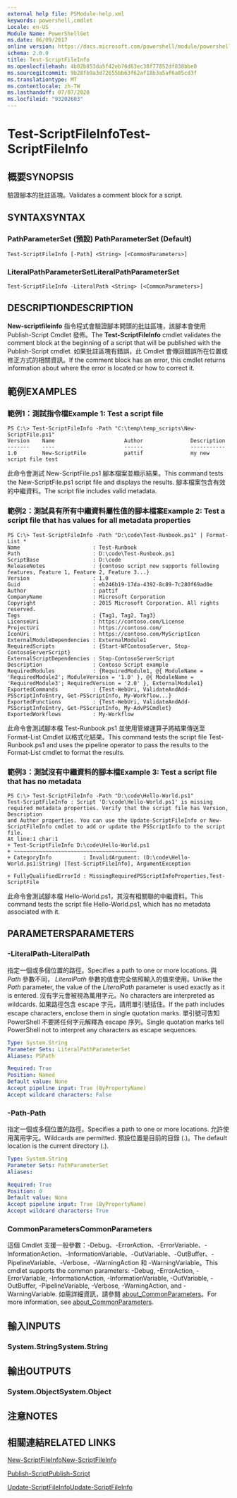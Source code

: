 ```yaml
---
external help file: PSModule-help.xml
keywords: powershell,cmdlet
Locale: en-US
Module Name: PowerShellGet
ms.date: 06/09/2017
online version: https://docs.microsoft.com/powershell/module/powershellget/test-scriptfileinfo?view=powershell-7.1&WT.mc_id=ps-gethelp
schema: 2.0.0
title: Test-ScriptFileInfo
ms.openlocfilehash: 4b02b853da5f42eb76d63ec38f77852df838bbe0
ms.sourcegitcommit: 9b28fb9a3d72655bb63f62af18b3a5af6a05cd3f
ms.translationtype: MT
ms.contentlocale: zh-TW
ms.lasthandoff: 07/07/2020
ms.locfileid: "93202603"
---
```

# <span data-ttu-id="07ae1-103">Test-ScriptFileInfo</span><span class="sxs-lookup"><span data-stu-id="07ae1-103">Test-ScriptFileInfo</span></span>

## <span data-ttu-id="07ae1-104">概要</span><span class="sxs-lookup"><span data-stu-id="07ae1-104">SYNOPSIS</span></span>
<span data-ttu-id="07ae1-105">驗證腳本的批註區塊。</span><span class="sxs-lookup"><span data-stu-id="07ae1-105">Validates a comment block for a script.</span></span>

## <span data-ttu-id="07ae1-106">SYNTAX</span><span class="sxs-lookup"><span data-stu-id="07ae1-106">SYNTAX</span></span>

### <span data-ttu-id="07ae1-107">PathParameterSet (預設) </span><span class="sxs-lookup"><span data-stu-id="07ae1-107">PathParameterSet (Default)</span></span>

```
Test-ScriptFileInfo [-Path] <String> [<CommonParameters>]
```

### <span data-ttu-id="07ae1-108">LiteralPathParameterSet</span><span class="sxs-lookup"><span data-stu-id="07ae1-108">LiteralPathParameterSet</span></span>

```
Test-ScriptFileInfo -LiteralPath <String> [<CommonParameters>]
```

## <span data-ttu-id="07ae1-109">DESCRIPTION</span><span class="sxs-lookup"><span data-stu-id="07ae1-109">DESCRIPTION</span></span>

<span data-ttu-id="07ae1-110">**New-scriptfileinfo** 指令程式會驗證腳本開頭的批註區塊，該腳本會使用 Publish-Script Cmdlet 發佈。</span><span class="sxs-lookup"><span data-stu-id="07ae1-110">The **Test-ScriptFileInfo** cmdlet validates the comment block at the beginning of a script that will be published with the Publish-Script cmdlet.</span></span>
<span data-ttu-id="07ae1-111">如果批註區塊有錯誤，此 Cmdlet 會傳回錯誤所在位置或修正方式的相關資訊。</span><span class="sxs-lookup"><span data-stu-id="07ae1-111">If the comment block has an error, this cmdlet returns information about where the error is located or how to correct it.</span></span>

## <span data-ttu-id="07ae1-112">範例</span><span class="sxs-lookup"><span data-stu-id="07ae1-112">EXAMPLES</span></span>

### <span data-ttu-id="07ae1-113">範例1：測試指令檔</span><span class="sxs-lookup"><span data-stu-id="07ae1-113">Example 1: Test a script file</span></span>

```
PS C:\> Test-ScriptFileInfo -Path "C:\temp\temp_scripts\New-ScriptFile.ps1"
Version    Name                      Author               Description
-------    ----                      ------               -----------
1.0        New-ScriptFile            pattif               my new script file test
```

<span data-ttu-id="07ae1-114">此命令會測試 New-ScriptFile.ps1 腳本檔案並顯示結果。</span><span class="sxs-lookup"><span data-stu-id="07ae1-114">This command tests the New-ScriptFile.ps1 script file and displays the results.</span></span>
<span data-ttu-id="07ae1-115">腳本檔案包含有效的中繼資料。</span><span class="sxs-lookup"><span data-stu-id="07ae1-115">The script file includes valid metadata.</span></span>

### <span data-ttu-id="07ae1-116">範例2：測試具有所有中繼資料屬性值的腳本檔案</span><span class="sxs-lookup"><span data-stu-id="07ae1-116">Example 2: Test a script file that has values for all metadata properties</span></span>

```
PS C:\> Test-ScriptFileInfo -Path "D:\code\Test-Runbook.ps1" | Format-List *
Name                       : Test-Runbook
Path                       : D:\code\Test-Runbook.ps1
ScriptBase                 : D:\code
ReleaseNotes               : {contoso script now supports following features, Feature 1, Feature 2, Feature 3...}
Version                    : 1.0
Guid                       : eb246b19-17da-4392-8c89-7c280f69ad0e
Author                     : pattif
CompanyName                : Microsoft Corporation
Copyright                  : 2015 Microsoft Corporation. All rights reserved.
Tags                       : {Tag1, Tag2, Tag3}
LicenseUri                 : https://contoso.com/License
ProjectUri                 : https://contoso.com/
IconUri                    : https://contoso.com/MyScriptIcon
ExternalModuleDependencies : ExternalModule1
RequiredScripts            : {Start-WFContosoServer, Stop-ContosoServerScript}
ExternalScriptDependencies : Stop-ContosoServerScript
Description                : Contoso Script example
RequiredModules            : {RequiredModule1, @{ ModuleName = 'RequiredModule2'; ModuleVersion = '1.0' }, @{ ModuleName = 'RequiredModule3'; RequiredVersion = '2.0' }, ExternalModule1}
ExportedCommands           : {Test-WebUri, ValidateAndAdd-PSScriptInfoEntry, Get-PSScriptInfo, My-Workflow...}
ExportedFunctions          : {Test-WebUri, ValidateAndAdd-PSScriptInfoEntry, Get-PSScriptInfo, My-AdvPSCmdlet}
ExportedWorkflows          : My-Workflow
```

<span data-ttu-id="07ae1-117">此命令會測試腳本檔 Test-Runbook.ps1 並使用管線運算子將結果傳送至 Format-List Cmdlet 以格式化結果。</span><span class="sxs-lookup"><span data-stu-id="07ae1-117">This command tests the script file Test-Runbook.ps1 and uses the pipeline operator to pass the results to the Format-List cmdlet to format the results.</span></span>

### <span data-ttu-id="07ae1-118">範例3：測試沒有中繼資料的腳本檔</span><span class="sxs-lookup"><span data-stu-id="07ae1-118">Example 3: Test a script file that has no metadata</span></span>

```
PS C:\> Test-ScriptFileInfo -Path "D:\code\Hello-World.ps1"
Test-ScriptFileInfo : Script 'D:\code\Hello-World.ps1' is missing required metadata properties. Verify that the script file has Version, Description
and Author properties. You can use the Update-ScriptFileInfo or New-ScriptFileInfo cmdlet to add or update the PSScriptInfo to the script file.
At line:1 char:1
+ Test-ScriptFileInfo D:\code\Hello-World.ps1
+ ~~~~~~~~~~~~~~~~~~~~~~~~~~~~~~~~~~~~~~~
+ CategoryInfo          : InvalidArgument: (D:\code\Hello-World.ps1:String) [Test-ScriptFileInfo], ArgumentException

+ FullyQualifiedErrorId : MissingRequiredPSScriptInfoProperties,Test-ScriptFile
```

<span data-ttu-id="07ae1-119">此命令會測試腳本檔 Hello-World.ps1，其沒有相關聯的中繼資料。</span><span class="sxs-lookup"><span data-stu-id="07ae1-119">This command tests the script file Hello-World.ps1, which has no metadata associated with it.</span></span>

## <span data-ttu-id="07ae1-120">PARAMETERS</span><span class="sxs-lookup"><span data-stu-id="07ae1-120">PARAMETERS</span></span>

### <span data-ttu-id="07ae1-121">-LiteralPath</span><span class="sxs-lookup"><span data-stu-id="07ae1-121">-LiteralPath</span></span>

<span data-ttu-id="07ae1-122">指定一個或多個位置的路徑。</span><span class="sxs-lookup"><span data-stu-id="07ae1-122">Specifies a path to one or more locations.</span></span>
<span data-ttu-id="07ae1-123">與 *Path* 參數不同， *LiteralPath* 參數的值會完全依照輸入的值來使用。</span><span class="sxs-lookup"><span data-stu-id="07ae1-123">Unlike the *Path* parameter, the value of the *LiteralPath* parameter is used exactly as it is entered.</span></span>
<span data-ttu-id="07ae1-124">沒有字元會被視為萬用字元。</span><span class="sxs-lookup"><span data-stu-id="07ae1-124">No characters are interpreted as wildcards.</span></span>
<span data-ttu-id="07ae1-125">如果路徑包含 escape 字元，請用單引號括住。</span><span class="sxs-lookup"><span data-stu-id="07ae1-125">If the path includes escape characters, enclose them in single quotation marks.</span></span>
<span data-ttu-id="07ae1-126">單引號可告知 PowerShell 不要將任何字元解釋為 escape 序列。</span><span class="sxs-lookup"><span data-stu-id="07ae1-126">Single quotation marks tell PowerShell not to interpret any characters as escape sequences.</span></span>

```yaml
Type: System.String
Parameter Sets: LiteralPathParameterSet
Aliases: PSPath

Required: True
Position: Named
Default value: None
Accept pipeline input: True (ByPropertyName)
Accept wildcard characters: False
```

### <span data-ttu-id="07ae1-127">-Path</span><span class="sxs-lookup"><span data-stu-id="07ae1-127">-Path</span></span>

<span data-ttu-id="07ae1-128">指定一個或多個位置的路徑。</span><span class="sxs-lookup"><span data-stu-id="07ae1-128">Specifies a path to one or more locations.</span></span>
<span data-ttu-id="07ae1-129">允許使用萬用字元。</span><span class="sxs-lookup"><span data-stu-id="07ae1-129">Wildcards are permitted.</span></span>
<span data-ttu-id="07ae1-130">預設位置是目前的目錄 (.)。</span><span class="sxs-lookup"><span data-stu-id="07ae1-130">The default location is the current directory (.).</span></span>

```yaml
Type: System.String
Parameter Sets: PathParameterSet
Aliases:

Required: True
Position: 0
Default value: None
Accept pipeline input: True (ByPropertyName)
Accept wildcard characters: True
```

### <span data-ttu-id="07ae1-131">CommonParameters</span><span class="sxs-lookup"><span data-stu-id="07ae1-131">CommonParameters</span></span>

<span data-ttu-id="07ae1-132">這個 Cmdlet 支援一般參數：-Debug、-ErrorAction、-ErrorVariable、-InformationAction、-InformationVariable、-OutVariable、-OutBuffer、-PipelineVariable、-Verbose、-WarningAction 和 -WarningVariable。</span><span class="sxs-lookup"><span data-stu-id="07ae1-132">This cmdlet supports the common parameters: -Debug, -ErrorAction, -ErrorVariable, -InformationAction, -InformationVariable, -OutVariable, -OutBuffer, -PipelineVariable, -Verbose, -WarningAction, and -WarningVariable.</span></span> <span data-ttu-id="07ae1-133">如需詳細資訊，請參閱 [about_CommonParameters](https://go.microsoft.com/fwlink/?LinkID=113216)。</span><span class="sxs-lookup"><span data-stu-id="07ae1-133">For more information, see [about_CommonParameters](https://go.microsoft.com/fwlink/?LinkID=113216).</span></span>

## <span data-ttu-id="07ae1-134">輸入</span><span class="sxs-lookup"><span data-stu-id="07ae1-134">INPUTS</span></span>

### <span data-ttu-id="07ae1-135">System.String</span><span class="sxs-lookup"><span data-stu-id="07ae1-135">System.String</span></span>

## <span data-ttu-id="07ae1-136">輸出</span><span class="sxs-lookup"><span data-stu-id="07ae1-136">OUTPUTS</span></span>

### <span data-ttu-id="07ae1-137">System.Object</span><span class="sxs-lookup"><span data-stu-id="07ae1-137">System.Object</span></span>

## <span data-ttu-id="07ae1-138">注意</span><span class="sxs-lookup"><span data-stu-id="07ae1-138">NOTES</span></span>

## <span data-ttu-id="07ae1-139">相關連結</span><span class="sxs-lookup"><span data-stu-id="07ae1-139">RELATED LINKS</span></span>

[<span data-ttu-id="07ae1-140">New-ScriptFileInfo</span><span class="sxs-lookup"><span data-stu-id="07ae1-140">New-ScriptFileInfo</span></span>](New-ScriptFileInfo.md)

[<span data-ttu-id="07ae1-141">Publish-Script</span><span class="sxs-lookup"><span data-stu-id="07ae1-141">Publish-Script</span></span>](Publish-Script.md)

[<span data-ttu-id="07ae1-142">Update-ScriptFileInfo</span><span class="sxs-lookup"><span data-stu-id="07ae1-142">Update-ScriptFileInfo</span></span>](Update-ScriptFileInfo.md)

